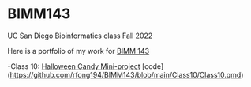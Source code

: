 # BIMM143
UC San Diego Bioinformatics class Fall 2022

Here is a portfolio of my work for [BIMM 143](https://bioboot.github.io/bimm143_F22/)

-Class 10: [Halloween Candy Mini-project]() [code] (https://github.com/rfong194/BIMM143/blob/main/Class10/Class10.qmd)


